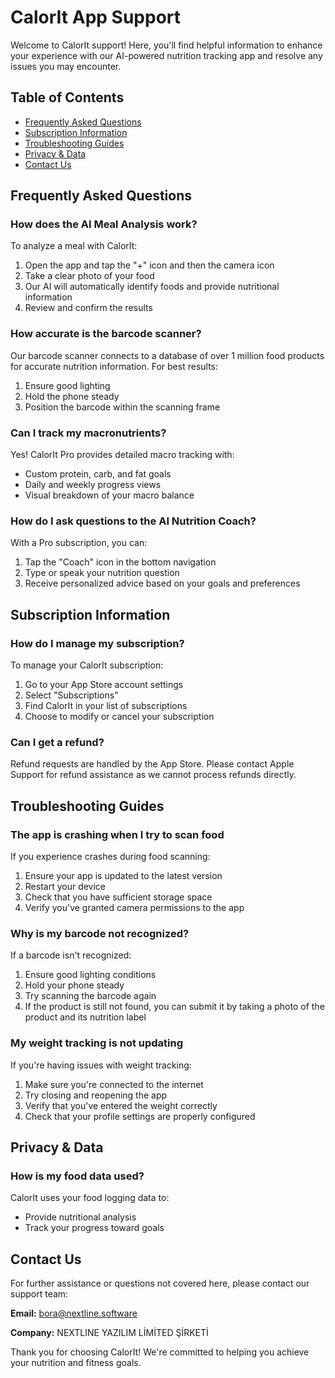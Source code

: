 # CalorIt App Support

Welcome to CalorIt support! Here, you'll find helpful information to enhance your experience with our AI-powered nutrition tracking app and resolve any issues you may encounter.

## Table of Contents
- [Frequently Asked Questions](#frequently-asked-questions)
- [Subscription Information](#subscription-information)
- [Troubleshooting Guides](#troubleshooting-guides)
- [Privacy & Data](#privacy--data)
- [Contact Us](#contact-us)

## Frequently Asked Questions

### How does the AI Meal Analysis work?
To analyze a meal with CalorIt:
1. Open the app and tap the "+" icon and then the camera icon
2. Take a clear photo of your food
3. Our AI will automatically identify foods and provide nutritional information
4. Review and confirm the results

### How accurate is the barcode scanner?
Our barcode scanner connects to a database of over 1 million food products for accurate nutrition information. For best results:
1. Ensure good lighting
2. Hold the phone steady
3. Position the barcode within the scanning frame

### Can I track my macronutrients?
Yes! CalorIt Pro provides detailed macro tracking with:
- Custom protein, carb, and fat goals
- Daily and weekly progress views
- Visual breakdown of your macro balance

### How do I ask questions to the AI Nutrition Coach?
With a Pro subscription, you can:
1. Tap the "Coach" icon in the bottom navigation
2. Type or speak your nutrition question
3. Receive personalized advice based on your goals and preferences

## Subscription Information


### How do I manage my subscription?
To manage your CalorIt subscription:
1. Go to your App Store account settings
2. Select "Subscriptions"
3. Find CalorIt in your list of subscriptions
4. Choose to modify or cancel your subscription

### Can I get a refund?
Refund requests are handled by the App Store. Please contact Apple Support for refund assistance as we cannot process refunds directly.

## Troubleshooting Guides

### The app is crashing when I try to scan food
If you experience crashes during food scanning:
1. Ensure your app is updated to the latest version
2. Restart your device
3. Check that you have sufficient storage space
4. Verify you've granted camera permissions to the app

### Why is my barcode not recognized?
If a barcode isn't recognized:
1. Ensure good lighting conditions
2. Hold your phone steady
3. Try scanning the barcode again
4. If the product is still not found, you can submit it by taking a photo of the product and its nutrition label

### My weight tracking is not updating
If you're having issues with weight tracking:
1. Make sure you're connected to the internet
2. Try closing and reopening the app
3. Verify that you've entered the weight correctly
4. Check that your profile settings are properly configured

## Privacy & Data

### How is my food data used?
CalorIt uses your food logging data to:
- Provide nutritional analysis
- Track your progress toward goals

## Contact Us

For further assistance or questions not covered here, please contact our support team:

**Email:** bora@nextline.software

**Company:** NEXTLINE YAZILIM LİMİTED ŞİRKETİ

Thank you for choosing CalorIt! We're committed to helping you achieve your nutrition and fitness goals.
